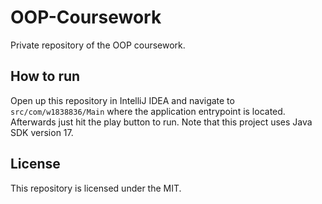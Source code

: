 # OOP-Coursework
Private repository of the OOP coursework.

## How to run 
Open up this repository in IntelliJ IDEA and navigate to `src/com/w1838836/Main` where the application entrypoint is
located. Afterwards just hit the play button to run. Note that this project uses Java SDK version 17.

## License
This repository is licensed under the MIT.